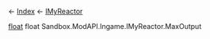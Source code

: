 ← [Index](Api-Index) ← [IMyReactor](Sandbox.ModAPI.Ingame.IMyReactor)

[float](System.Single) float Sandbox.ModAPI.Ingame.IMyReactor.MaxOutput